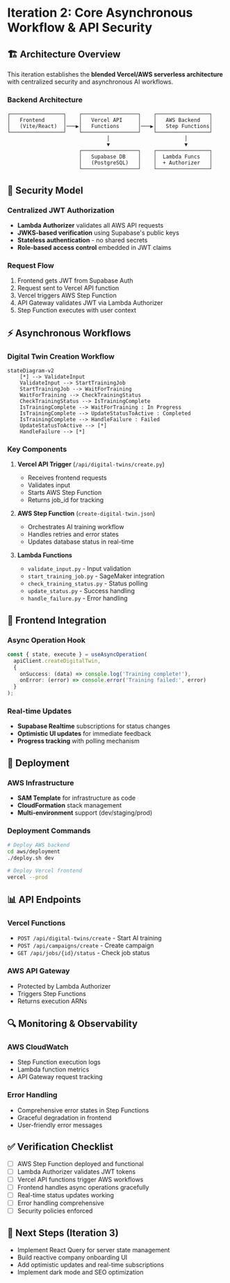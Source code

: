 # Iteration 2: Core Asynchronous Workflow & API Security

## 🏗️ Architecture Overview

This iteration establishes the **blended Vercel/AWS serverless architecture** with centralized security and asynchronous AI workflows.

### Backend Architecture

```
┌─────────────────┐    ┌──────────────────┐    ┌─────────────────┐
│   Frontend      │    │   Vercel API     │    │   AWS Backend   │
│   (Vite/React)  │───▶│   Functions      │───▶│   Step Functions│
└─────────────────┘    └──────────────────┘    └─────────────────┘
                                │                        │
                                ▼                        ▼
                       ┌──────────────────┐    ┌─────────────────┐
                       │   Supabase DB    │    │  Lambda Funcs   │
                       │   (PostgreSQL)   │    │  + Authorizer   │
                       └──────────────────┘    └─────────────────┘
```

## 🔐 Security Model

### Centralized JWT Authorization
- **Lambda Authorizer** validates all AWS API requests
- **JWKS-based verification** using Supabase's public keys
- **Stateless authentication** - no shared secrets
- **Role-based access control** embedded in JWT claims

### Request Flow
1. Frontend gets JWT from Supabase Auth
2. Request sent to Vercel API function
3. Vercel triggers AWS Step Function
4. API Gateway validates JWT via Lambda Authorizer
5. Step Function executes with user context

## ⚡ Asynchronous Workflows

### Digital Twin Creation Workflow

```mermaid
stateDiagram-v2
    [*] --> ValidateInput
    ValidateInput --> StartTrainingJob
    StartTrainingJob --> WaitForTraining
    WaitForTraining --> CheckTrainingStatus
    CheckTrainingStatus --> IsTrainingComplete
    IsTrainingComplete --> WaitForTraining : In Progress
    IsTrainingComplete --> UpdateStatusToActive : Completed
    IsTrainingComplete --> HandleFailure : Failed
    UpdateStatusToActive --> [*]
    HandleFailure --> [*]
```

### Key Components

1. **Vercel API Trigger** (`/api/digital-twins/create.py`)
   - Receives frontend requests
   - Validates input
   - Starts AWS Step Function
   - Returns job_id for tracking

2. **AWS Step Function** (`create-digital-twin.json`)
   - Orchestrates AI training workflow
   - Handles retries and error states
   - Updates database status in real-time

3. **Lambda Functions**
   - `validate_input.py` - Input validation
   - `start_training_job.py` - SageMaker integration
   - `check_training_status.py` - Status polling
   - `update_status.py` - Success handling
   - `handle_failure.py` - Error handling

## 🔄 Frontend Integration

### Async Operation Hook
```typescript
const { state, execute } = useAsyncOperation(
  apiClient.createDigitalTwin,
  {
    onSuccess: (data) => console.log('Training complete!'),
    onError: (error) => console.error('Training failed:', error)
  }
);
```

### Real-time Updates
- **Supabase Realtime** subscriptions for status changes
- **Optimistic UI updates** for immediate feedback
- **Progress tracking** with polling mechanism

## 🚀 Deployment

### AWS Infrastructure
- **SAM Template** for infrastructure as code
- **CloudFormation** stack management
- **Multi-environment** support (dev/staging/prod)

### Deployment Commands
```bash
# Deploy AWS backend
cd aws/deployment
./deploy.sh dev

# Deploy Vercel frontend
vercel --prod
```

## 📊 API Endpoints

### Vercel Functions
- `POST /api/digital-twins/create` - Start AI training
- `POST /api/campaigns/create` - Create campaign
- `GET /api/jobs/{id}/status` - Check job status

### AWS API Gateway
- Protected by Lambda Authorizer
- Triggers Step Functions
- Returns execution ARNs

## 🔍 Monitoring & Observability

### AWS CloudWatch
- Step Function execution logs
- Lambda function metrics
- API Gateway request tracking

### Error Handling
- Comprehensive error states in Step Functions
- Graceful degradation in frontend
- User-friendly error messages

## ✅ Verification Checklist

- [ ] AWS Step Function deployed and functional
- [ ] Lambda Authorizer validates JWT tokens
- [ ] Vercel API functions trigger AWS workflows
- [ ] Frontend handles async operations gracefully
- [ ] Real-time status updates working
- [ ] Error handling comprehensive
- [ ] Security policies enforced

## 🔄 Next Steps (Iteration 3)

- Implement React Query for server state management
- Build reactive company onboarding UI
- Add optimistic updates and real-time subscriptions
- Implement dark mode and SEO optimization